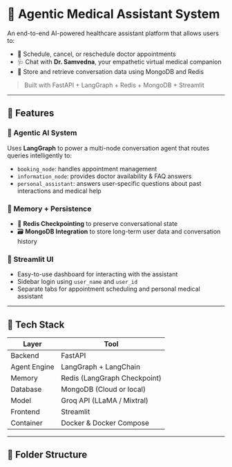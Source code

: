 # 🏥 Agentic Medical Assistant System

An end-to-end AI-powered healthcare assistant platform that allows users to:
- 📅 Schedule, cancel, or reschedule doctor appointments
- 🩺 Chat with **Dr. Samvedna**, your empathetic virtual medical companion
- 💾 Store and retrieve conversation data using MongoDB and Redis

> Built with FastAPI + LangGraph + Redis + MongoDB + Streamlit

---

## 🌟 Features

### 🤖 Agentic AI System
Uses **LangGraph** to power a multi-node conversation agent that routes queries intelligently to:
- `booking_node`: handles appointment management
- `information_node`: provides doctor availability & FAQ answers
- `personal_assistant`: answers user-specific questions about past interactions and medical help

### 🧠 Memory + Persistence
- 🧾 **Redis Checkpointing** to preserve conversational state
- 🗃️ **MongoDB Integration** to store long-term user data and conversation history

### 💬 Streamlit UI
- Easy-to-use dashboard for interacting with the assistant
- Sidebar login using `user_name` and `user_id`
- Separate tabs for appointment scheduling and personal medical assistant

---

## 🚀 Tech Stack

| Layer         | Tool                      |
|---------------|---------------------------|
| Backend       | FastAPI                   |
| Agent Engine  | LangGraph + LangChain     |
| Memory        | Redis (LangGraph Checkpoint) |
| Database      | MongoDB (Cloud or local)  |
| Model         | Groq API (LLaMA / Mixtral)|
| Frontend      | Streamlit                 |
| Container     | Docker & Docker Compose   |

---

## 📁 Folder Structure


